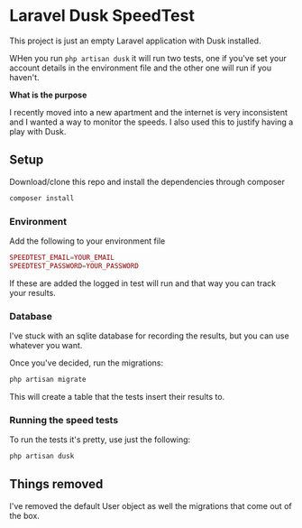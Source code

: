 # Laravel Dusk SpeedTest
 
This project is just an empty Laravel application with Dusk installed. 
 
WHen you run `php artisan dusk` it will run two tests, one if you've set your account details in the environment file and the other one will run if you haven't. 
 
**What is the purpose**
 
I recently moved into a new apartment and the internet is very inconsistent and I wanted a way to monitor the speeds. I also used this to justify having a play with Dusk.
 
## Setup
 
Download/clone this repo and install the dependencies through composer
 
```php
composer install
```
 
### Environment 
 
Add the following to your environment file
 
```php
SPEEDTEST_EMAIL=YOUR_EMAIL
SPEEDTEST_PASSWORD=YOUR_PASSWORD
```
 
If these are added the logged in test will run and that way you can track your results.
  
### Database
  
I've stuck with an sqlite database for recording the results, but you can use whatever you want. 
  
Once you've decided, run the migrations: 
  
```php 
php artisan migrate
```
  
This will create a table that the tests insert their results to.
   
### Running the speed tests
   
To run the tests it's pretty, use just the following:

```php
php artisan dusk
```
   
## Things removed

I've removed the default User object as well the migrations that come out of the box.  
